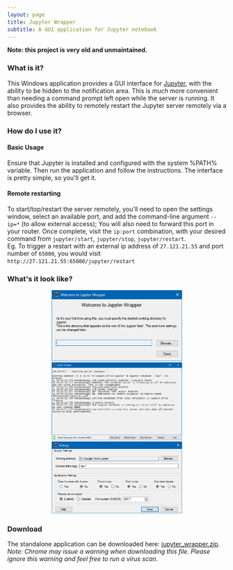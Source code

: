 ```yaml
---
layout: page
title: Jupyter Wrapper
subtitle: A GUI application for Jupyter notebook
---
```


**Note: this project is very old and unmaintained.**

### What is it?
This Windows application provides a GUI interface for [Jupyter](http://jupyter.org/), with the ability to be hidden to the notification area. This is _much_ more convenient than needing a command prompt left open while the server is running.
It also provides the ability to remotely restart the Jupyter server remotely via a browser.

### How do I use it?
#### Basic Usage
Ensure that Jupyter is installed and configured with the system %PATH% variable. Then run the application and follow the instructions. The interface is pretty simple, so you'll get it.

#### Remote restarting
To start/top/restart the server remotely, you'll need to open the settings window, select an available port, and add the command-line argument `--ip=*` (to allow external access); You will also need to  forward this port in your router.
Once complete, visit the `ip:port` combination, with your desired command from `jupyter/start`, `jupyter/stop`, `jupyter/restart`.  
Eg. To trigger a restart with an external ip address of `27.121.21.55` and port number of `65000`, you would visit `http://27.121.21.55:65000/jupyter/restart`

### What's it look like?
<center>
<a href="/img/scr1.png" alt="Screenshot 1"><img src="/img/scr1.png"  width="300px"/></a><a href="/img/scr2.png" alt="Screenshot 1"><img src="/img/scr2.png"  width="300px"/></a><a href="/img/scr3.png" alt="Screenshot 1"><img src="/img/scr3.png"  width="300px"/></a>
</center>

### Download
The standalone application can be downloaded here: [jupyter_wrapper.zip](/download/jupyter_wrapper.zip).   
_Note: Chrome may issue a warning when downloading this file. Please ignore this warning and feel free to run a virus scan._
